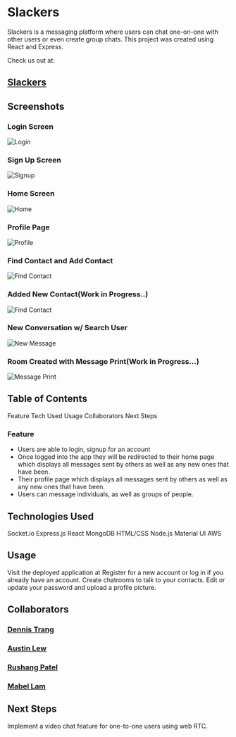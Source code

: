 
# Slackers

Slackers is a messaging platform where users can chat one-on-one with other users or even create group chats.
This project was created using React and Express.

Check us out at:

## [Slackers](https://slackers-app-bf7c32b0fdb2.herokuapp.com/)


## Screenshots

### Login Screen
![Login](/src/assests/images/login.png)

### Sign Up Screen
![Signup](/src/assests/images/signup.png)

### Home Screen
![Home](/src/assests/images/home.png)

### Profile Page
![Profile](/src/assests/images/profile.png)

### Find Contact and Add Contact
![Find Contact](/src/assests/images/addNewContact.png)

### Added New Contact(Work in Progress..)
![Find Contact](/src/assests/images/addedContact.png)

### New Conversation w/ Search User
![New Message](/src/assests/images/newMessageModal.png)

### Room Created with Message Print(Work in Progress...)
![Message Print](/src/assests/images/newMessagePrint.png)




## Table of Contents
Feature
Tech Used
Usage
Collaborators
Next Steps


### Feature
* Users are able to login, signup for an account
* Once logged into the app they will be redirected to their home page which displays all messages sent by others as well as any new ones that have been.
* Their profile page which displays all messages sent by others as well as any new ones that have been.
* Users can message individuals, as well as groups of people.

## Technologies Used

Socket.io
Express.js
React
MongoDB
HTML/CSS
Node.js
Material UI
AWS

## Usage

Visit the deployed application at 
Register for a new account or log in if you already have an account.
Create chatrooms to talk to your contacts.
Edit or update your password and upload a profile picture.

## Collaborators

### [Dennis Trang](https://github.com/Asianous)
### [Austin Lew](https://github.com/austinlew)
### [Rushang Patel](https://github.com/rushang-patel)
### [Mabel Lam](https://github.com/mabelam)

## Next Steps

Implement a video chat feature for one-to-one users using web RTC.



